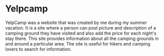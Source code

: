 # Yelpcamp
YelpCamp was a website that was created by me during my summer vacation.  It is a site where a person can post picture and description of a camping ground they have visited and also add the price for each night's stay there. This site provides information about all the camping grounds in and around a particular area.  The site is useful for hikers and camping lovers to search for information.
